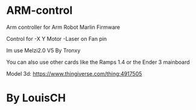 # ARM-control
Arm controller for Arm Robot Marlin Firmware
 

Control for
-X Y Motor 
-Laser on Fan pin 

Im use Melzi2.0 V5 By Tronxy 

You can also use other cards like the Ramps 1.4 or the Ender 3 mainboard


Model 3d: https://www.thingiverse.com/thing:4917505

# By LouisCH
